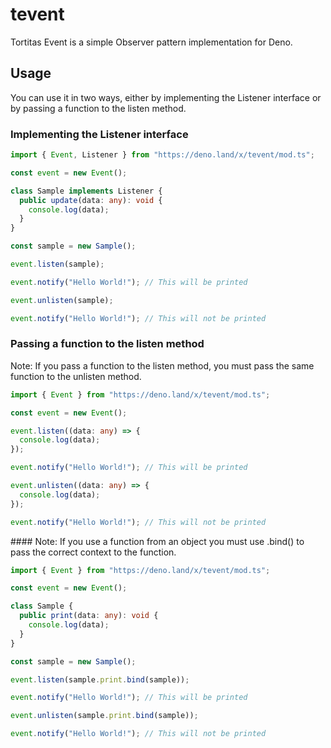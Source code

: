 # tevent

Tortitas Event is a simple Observer pattern implementation for Deno.

## Usage

You can use it in two ways, either by implementing the Listener interface or by passing a function to the listen method.

### Implementing the Listener interface
```ts
import { Event, Listener } from "https://deno.land/x/tevent/mod.ts";

const event = new Event();

class Sample implements Listener {
  public update(data: any): void {
    console.log(data);
  }
}

const sample = new Sample();

event.listen(sample);

event.notify("Hello World!"); // This will be printed

event.unlisten(sample);

event.notify("Hello World!"); // This will not be printed
```

### Passing a function to the listen method
Note: If you pass a function to the listen method, you must pass the same function to the unlisten method.
```ts
import { Event } from "https://deno.land/x/tevent/mod.ts";

const event = new Event();

event.listen((data: any) => {
  console.log(data);
});

event.notify("Hello World!"); // This will be printed

event.unlisten((data: any) => {
  console.log(data);
});

event.notify("Hello World!"); // This will not be printed
```

#### Note: If you use a function from an object you must use .bind() to pass the correct context to the function.
```ts
import { Event } from "https://deno.land/x/tevent/mod.ts";

const event = new Event();

class Sample {
  public print(data: any): void {
    console.log(data);
  }
}

const sample = new Sample();

event.listen(sample.print.bind(sample));

event.notify("Hello World!"); // This will be printed

event.unlisten(sample.print.bind(sample));

event.notify("Hello World!"); // This will not be printed
```